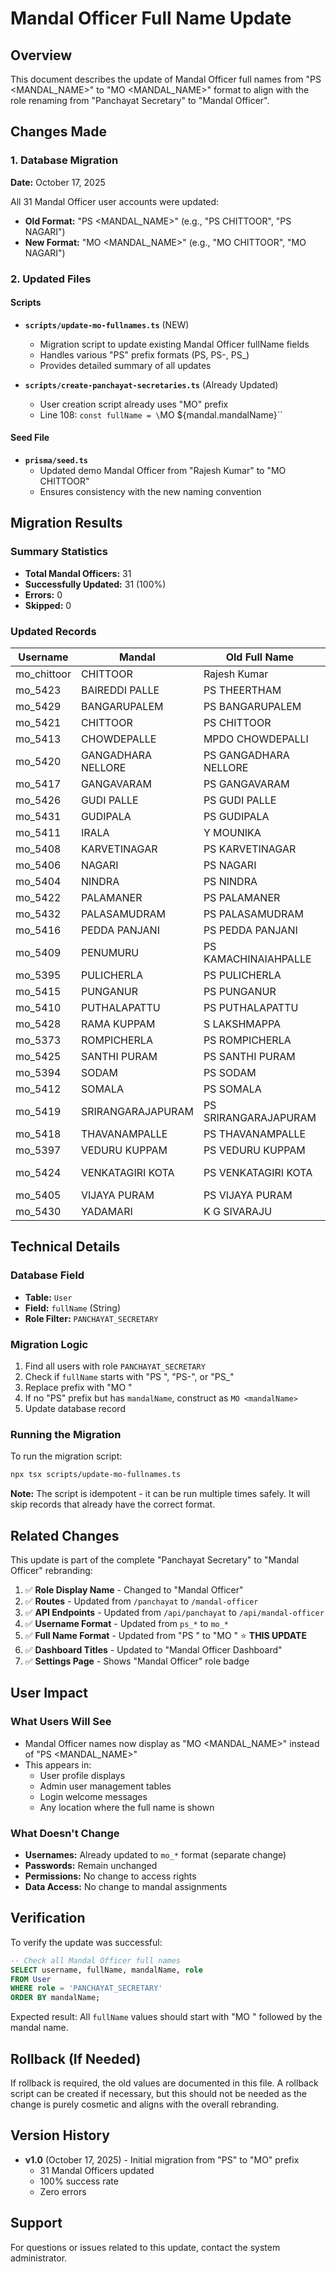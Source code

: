 # Mandal Officer Full Name Update

## Overview

This document describes the update of Mandal Officer full names from "PS <MANDAL_NAME>" to "MO <MANDAL_NAME>" format to align with the role renaming from "Panchayat Secretary" to "Mandal Officer".

## Changes Made

### 1. Database Migration

**Date:** October 17, 2025

All 31 Mandal Officer user accounts were updated:
- **Old Format:** "PS <MANDAL_NAME>" (e.g., "PS CHITTOOR", "PS NAGARI")
- **New Format:** "MO <MANDAL_NAME>" (e.g., "MO CHITTOOR", "MO NAGARI")

### 2. Updated Files

#### Scripts
- **`scripts/update-mo-fullnames.ts`** (NEW)
  - Migration script to update existing Mandal Officer fullName fields
  - Handles various "PS" prefix formats (PS, PS-, PS_)
  - Provides detailed summary of all updates

- **`scripts/create-panchayat-secretaries.ts`** (Already Updated)
  - User creation script already uses "MO" prefix
  - Line 108: `const fullName = \`MO ${mandal.mandalName}\``

#### Seed File
- **`prisma/seed.ts`**
  - Updated demo Mandal Officer from "Rajesh Kumar" to "MO CHITTOOR"
  - Ensures consistency with the new naming convention

## Migration Results

### Summary Statistics
- **Total Mandal Officers:** 31
- **Successfully Updated:** 31 (100%)
- **Errors:** 0
- **Skipped:** 0

### Updated Records

| Username      | Mandal                | Old Full Name              | New Full Name              |
|---------------|----------------------|----------------------------|----------------------------|
| mo_chittoor   | CHITTOOR             | Rajesh Kumar               | MO CHITTOOR                |
| mo_5423       | BAIREDDI PALLE       | PS THEERTHAM               | MO THEERTHAM               |
| mo_5429       | BANGARUPALEM         | PS BANGARUPALEM            | MO BANGARUPALEM            |
| mo_5421       | CHITTOOR             | PS CHITTOOR                | MO CHITTOOR                |
| mo_5413       | CHOWDEPALLE          | MPDO CHOWDEPALLI           | MO CHOWDEPALLE             |
| mo_5420       | GANGADHARA NELLORE   | PS GANGADHARA NELLORE      | MO GANGADHARA NELLORE      |
| mo_5417       | GANGAVARAM           | PS GANGAVARAM              | MO GANGAVARAM              |
| mo_5426       | GUDI PALLE           | PS GUDI PALLE              | MO GUDI PALLE              |
| mo_5431       | GUDIPALA             | PS GUDIPALA                | MO GUDIPALA                |
| mo_5411       | IRALA                | Y MOUNIKA                  | MO IRALA                   |
| mo_5408       | KARVETINAGAR         | PS KARVETINAGAR            | MO KARVETINAGAR            |
| mo_5406       | NAGARI               | PS NAGARI                  | MO NAGARI                  |
| mo_5404       | NINDRA               | PS NINDRA                  | MO NINDRA                  |
| mo_5422       | PALAMANER            | PS PALAMANER               | MO PALAMANER               |
| mo_5432       | PALASAMUDRAM         | PS PALASAMUDRAM            | MO PALASAMUDRAM            |
| mo_5416       | PEDDA PANJANI        | PS PEDDA PANJANI           | MO PEDDA PANJANI           |
| mo_5409       | PENUMURU             | PS KAMACHINAIAHPALLE       | MO KAMACHINAIAHPALLE       |
| mo_5395       | PULICHERLA           | PS PULICHERLA              | MO PULICHERLA              |
| mo_5415       | PUNGANUR             | PS PUNGANUR                | MO PUNGANUR                |
| mo_5410       | PUTHALAPATTU         | PS PUTHALAPATTU            | MO PUTHALAPATTU            |
| mo_5428       | RAMA KUPPAM          | S LAKSHMAPPA               | MO RAMA KUPPAM             |
| mo_5373       | ROMPICHERLA          | PS ROMPICHERLA             | MO ROMPICHERLA             |
| mo_5425       | SANTHI PURAM         | PS SANTHI PURAM            | MO SANTHI PURAM            |
| mo_5394       | SODAM                | PS SODAM                   | MO SODAM                   |
| mo_5412       | SOMALA               | PS SOMALA                  | MO SOMALA                  |
| mo_5419       | SRIRANGARAJAPURAM    | PS SRIRANGARAJAPURAM       | MO SRIRANGARAJAPURAM       |
| mo_5418       | THAVANAMPALLE        | PS THAVANAMPALLE           | MO THAVANAMPALLE           |
| mo_5397       | VEDURU KUPPAM        | PS VEDURU KUPPAM           | MO VEDURU KUPPAM           |
| mo_5424       | VENKATAGIRI KOTA     | PS VENKATAGIRI KOTA        | MO VENKATAGIRI KOTA        |
| mo_5405       | VIJAYA PURAM         | PS VIJAYA PURAM            | MO VIJAYA PURAM            |
| mo_5430       | YADAMARI             | K G SIVARAJU               | MO YADAMARI                |

## Technical Details

### Database Field
- **Table:** `User`
- **Field:** `fullName` (String)
- **Role Filter:** `PANCHAYAT_SECRETARY`

### Migration Logic
1. Find all users with role `PANCHAYAT_SECRETARY`
2. Check if `fullName` starts with "PS ", "PS-", or "PS_"
3. Replace prefix with "MO "
4. If no "PS" prefix but has `mandalName`, construct as `MO <mandalName>`
5. Update database record

### Running the Migration

To run the migration script:

```bash
npx tsx scripts/update-mo-fullnames.ts
```

**Note:** The script is idempotent - it can be run multiple times safely. It will skip records that already have the correct format.

## Related Changes

This update is part of the complete "Panchayat Secretary" to "Mandal Officer" rebranding:

1. ✅ **Role Display Name** - Changed to "Mandal Officer"
2. ✅ **Routes** - Updated from `/panchayat` to `/mandal-officer`
3. ✅ **API Endpoints** - Updated from `/api/panchayat` to `/api/mandal-officer`
4. ✅ **Username Format** - Updated from `ps_*` to `mo_*`
5. ✅ **Full Name Format** - Updated from "PS <MANDAL>" to "MO <MANDAL>" ⭐ **THIS UPDATE**
6. ✅ **Dashboard Titles** - Updated to "Mandal Officer Dashboard"
7. ✅ **Settings Page** - Shows "Mandal Officer" role badge

## User Impact

### What Users Will See
- Mandal Officer names now display as "MO <MANDAL_NAME>" instead of "PS <MANDAL_NAME>"
- This appears in:
  - User profile displays
  - Admin user management tables
  - Login welcome messages
  - Any location where the full name is shown

### What Doesn't Change
- **Usernames:** Already updated to `mo_*` format (separate change)
- **Passwords:** Remain unchanged
- **Permissions:** No change to access rights
- **Data Access:** No change to mandal assignments

## Verification

To verify the update was successful:

```sql
-- Check all Mandal Officer full names
SELECT username, fullName, mandalName, role
FROM User
WHERE role = 'PANCHAYAT_SECRETARY'
ORDER BY mandalName;
```

Expected result: All `fullName` values should start with "MO " followed by the mandal name.

## Rollback (If Needed)

If rollback is required, the old values are documented in this file. A rollback script can be created if necessary, but this should not be needed as the change is purely cosmetic and aligns with the overall rebranding.

## Version History

- **v1.0** (October 17, 2025) - Initial migration from "PS" to "MO" prefix
  - 31 Mandal Officers updated
  - 100% success rate
  - Zero errors

## Support

For questions or issues related to this update, contact the system administrator.

